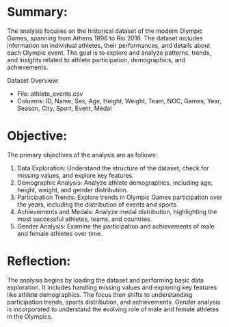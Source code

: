 # Summary:
The analysis focuses on the historical dataset of the modern Olympic Games, spanning from Athens 1896 to Rio 2016. The dataset includes information on individual athletes, their performances, and details about each Olympic event. The goal is to explore and analyze patterns, trends, and insights related to athlete participation, demographics, and achievements.

Dataset Overview:
- File: athlete_events.csv
- Columns: ID, Name, Sex, Age, Height, Weight, Team, NOC, Games, Year, Season, City, Sport, Event, Medal

# Objective:
The primary objectives of the analysis are as follows:
1. Data Exploration: Understand the structure of the dataset, check for missing values, and explore key features.
2. Demographic Analysis: Analyze athlete demographics, including age, height, weight, and gender distribution.
3. Participation Trends: Explore trends in Olympic Games participation over the years, including the distribution of events and sports.
4. Achievements and Medals: Analyze medal distribution, highlighting the most successful athletes, teams, and countries.
5. Gender Analysis: Examine the participation and achievements of male and female athletes over time.

# Reflection:
The analysis begins by loading the dataset and performing basic data exploration. It includes handling missing values and exploring key features like athlete demographics. The focus then shifts to understanding participation trends, sports distribution, and achievements. Gender analysis is incorporated to understand the evolving role of male and female athletes in the Olympics.
